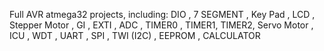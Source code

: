 Full AVR atmega32 projects, including: DIO , 7 SEGMENT , Key Pad , LCD , Stepper Motor , GI , EXTI , ADC , TIMER0 , TIMER1, TIMER2, Servo Motor , ICU , WDT , UART , SPI , TWI (I2C) , EEPROM , CALCULATOR 
